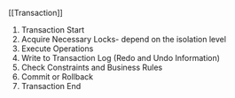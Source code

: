 [[Transaction]]
1. Transaction Start
2. Acquire Necessary Locks- depend on the isolation level
3. Execute Operations
4. Write to Transaction Log (Redo and Undo Information)
5. Check Constraints and Business Rules
6. Commit or Rollback
7. Transaction End
